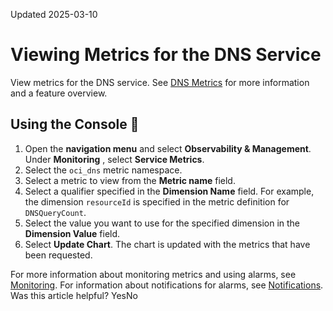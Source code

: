 Updated 2025-03-10
# Viewing Metrics for the DNS Service
View metrics for the DNS service.
See [DNS Metrics](https://docs.oracle.com/en-us/iaas/Content/DNS/Reference/dnsmetrics.htm#dns_metrics "Learn about the metrics emitted by the metric namespace oci_dns \(the DNS service\).") for more information and a feature overview.
## Using the Console 🔗 
  1. Open the **navigation menu** and select **Observability & Management**. Under **Monitoring** , select **Service Metrics**. 
  2. Select the `oci_dns` metric namespace.
  3. Select a metric to view from the **Metric name** field.
  4. Select a qualifier specified in the **Dimension Name** field. For example, the dimension `resourceId` is specified in the metric definition for `DNSQueryCount`. 
  5. Select the value you want to use for the specified dimension in the **Dimension Value** field. 
  6. Select **Update Chart**.
The chart is updated with the metrics that have been requested.

For more information about monitoring metrics and using alarms, see [Monitoring](https://docs.oracle.com/iaas/Content/Monitoring/home.htm). For information about notifications for alarms, see [Notifications](https://docs.oracle.com/iaas/Content/Notification/home.htm). 
Was this article helpful?
YesNo


